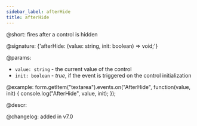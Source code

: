 ```yaml
---
sidebar_label: afterHide
title: afterHide
---          
```


@short: fires after a control is hidden

@signature: {'afterHide: (value: string, init: boolean) => void;'}
 
@params:
- `value: string` - the current value of the control
- `init: boolean` - *true*, if the event is triggered on the control initialization

@example:
form.getItem("textarea").events.on("AfterHide", function(value, init) {
    console.log("AfterHide", value, init);
});

@descr:

@changelog: added in v7.0
